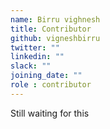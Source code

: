 ```yaml
---
name: Birru vighnesh 
title: Contributor
github: vigneshbirru
twitter: ""
linkedin: ""
slack: ""
joining_date: ""
role : contributor
---
```


Still waiting for this
